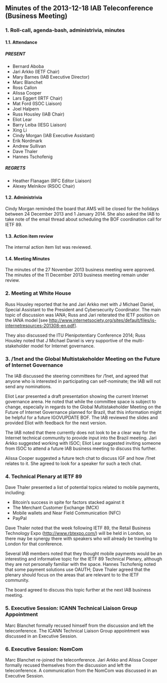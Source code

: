 
Minutes of the 2013-12-18 IAB Teleconference (Business Meeting)
---------------------------------------------------------------


### 1. Roll-call, agenda-bash, administrivia, minutes


#### 1.1. Attendance


##### PRESENT


* Bernard Aboba
* Jari Arkko (IETF Chair)
* Mary Barnes (IAB Executive Director)
* Marc Blanchet
* Ross Callon
* Alissa Cooper
* Lars Eggert (IRTF Chair)
* Mat Ford (ISOC Liaison)
* Joel Halpern
* Russ Housley (IAB Chair)
* Eliot Lear
* Barry Leiba (IESG Liaison)
* Xing Li
* Cindy Morgan (IAB Executive Assistant)
* Erik Nordmark
* Andrew Sullivan
* Dave Thaler
* Hannes Tschofenig


##### REGRETS


* Heather Flanagan (RFC Editor Liaison)
* Alexey Melnikov (RSOC Chair)


#### 1.2. Administrivia


Cindy Morgan reminded the board that AMS will be closed for the holidays between 24 December 2013 and 1 January 2014. She also asked the IAB to take note of the email thread about scheduling the BOF coordination call for IETF 89.


#### 1.3. Action item review


The internal action item list was reviewed.


#### 1.4. Meeting Minutes


The minutes of the 27 November 2013 business meeting were approved. The minutes of the 11 December 2013 business meeting remain under review.


### 2. Meeting at White House


Russ Housley reported that he and Jari Arkko met with J Michael Daniel, Special Assistant to the President and Cybersecurity Coordinator. The main topic of discussion was IANA; Russ and Jari reiterated the IETF position on the IANA model [see <http://www.internetsociety.org/sites/default/files/is-internetresources-201308-en.pdf>].


They also discussed the ITU Plenipotentiary Conference 2014; Russ Housley noted that J Michael Daniel is very supportive of the multi-stakeholder model for Internet governance.


### 3. /1net and the Global Multistakeholder Meeting on the Future of Internet Governance


The IAB discussed the steering committees for /1net, and agreed that anyone who is interested in participating can self-nominate; the IAB will not send any nominations.


Eliot Lear presented a draft presentation showing the current Internet governance arena. He noted that while the committee space is subject to change, especially in regards to the Global Multistakeholder Meeting on the Future of Internet Governance planned for Brazil, that this information might be helpful for a future IGOVUPDATE BOF. The IAB reviewed the slides and provided Eliot with feedback for the next version.


The IAB noted that there currently does not look to be a clear way for the Internet technical community to provide input into the Brazil meeting. Jari Arkko suggested working with ISOC; Eliot Lear suggested inviting someone from ISOC to attend a future IAB business meeting to discuss this further.


Alissa Cooper suggested a future tech chat to discuss IGF and how /1net relates to it. She agreed to look for a speaker for such a tech chat.


### 4. Technical Plenary at IETF 89


Dave Thaler presented a list of potential topics related to mobile payments, including:


* Bitcoin’s success in spite for factors stacked against it
* The Merchant Customer Exchange (MCX)
* Mobile wallets and Near Field Communication (NFC)
* PayPal


Dave Thaler noted that the week following IETF 89, the Retail Business Technology Expo (http://www.rbtexpo.com/) will be held in London, so there may be synergy there with speakers who will already be traveling to London for that conference.


Several IAB members noted that they thought mobile payments would be an interesting and informative topic for the IETF 89 Technical Plenary, although they are not personally familiar with the space. Hannes Tschofenig noted that some payment solutions use OAUTH; Dave Thaler agreed that the plenary should focus on the areas that are relevant to to the IETF community.


The board agreed to discuss this topic further at the next IAB business meeting.


### 5. Executive Session: ICANN Technical Liaison Group Appointment


Marc Blanchet formally recused himself from the discussion and left the teleconference. The ICANN Technical Liaison Group appointment was discussed in an Executive Session.


### 6. Executive Session: NomCom


Marc Blanchet re-joined the teleconference. Jari Arkko and Alissa Cooper formally recused themselves from the discussion and left the teleconference. A communication from the NomCom was discussed in an Executive Session.


